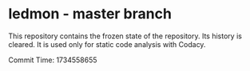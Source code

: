 # ledmon - master branch

This repository contains the frozen state of the repository.
Its history is cleared. It is used only for static code
analysis with Codacy.

Commit Time: 1734558655